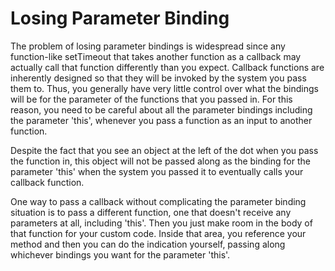 # Losing Parameter Binding

The problem of losing parameter bindings is widespread since any function-like setTimeout that takes another function as a callback may actually call that function differently than you expect. Callback functions are inherently designed so that they will be invoked by the system you pass them to. Thus, you generally have very little control over what the bindings will be for the parameter of the functions that you passed in. For this reason, you need to be careful about all the parameter bindings including the parameter 'this', whenever you pass a function as an input to another function.

Despite the fact that you see an object at the left of the dot when you pass the function in, this object will not be passed along as the binding for the parameter 'this' when the system you passed it to eventually calls your callback function.

One way to pass a callback without complicating the parameter binding situation is to pass a different function, one that doesn't receive any parameters at all, including 'this'. Then you just make room in the body of that function for your custom code. Inside that area, you reference your method and then you can do the indication yourself, passing along whichever bindings you want for the parameter 'this'.
